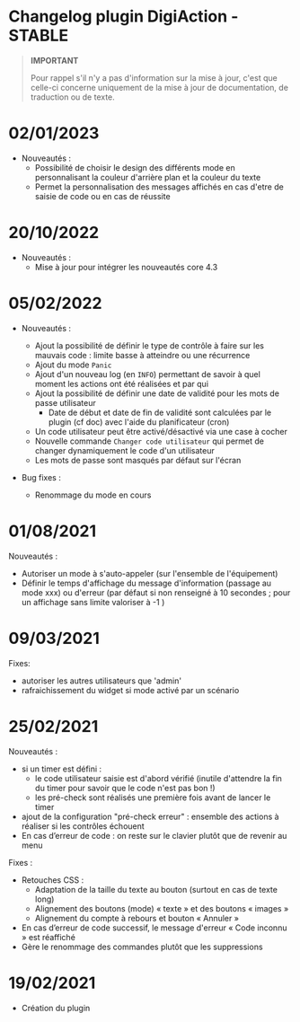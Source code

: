 # Changelog plugin DigiAction - STABLE

>**IMPORTANT**
>
>Pour rappel s'il n'y a pas d'information sur la mise à jour, c'est que celle-ci concerne uniquement de la mise à jour de documentation, de traduction ou de texte.

# 02/01/2023

- Nouveautés :
  - Possibilité de choisir le design des différents mode en personnalisant la couleur d'arrière plan et la couleur du texte  
  - Permet la personnalisation des messages affichés en cas d'etre de saisie de code ou en cas de réussite
  
# 20/10/2022

- Nouveautés :
  - Mise à jour pour intégrer les nouveautés core 4.3

# 05/02/2022

- Nouveautés :
  - Ajout la possibilité de définir le type de contrôle à faire sur les mauvais code : limite basse à atteindre ou une récurrence
  - Ajout du mode `Panic`
  - Ajout d'un nouveau log (en `INFO`) permettant de savoir à quel moment les actions ont été réalisées et par qui
  - Ajout la possibilité de définir une date de validité pour les mots de passe utilisateur
    - Date de début et date de fin de validité sont calculées par le plugin (cf doc) avec l'aide du planificateur (cron)
  - Un code utilisateur peut être activé/désactivé via une case à cocher
  - Nouvelle commande `Changer code utilisateur` qui permet de changer dynamiquement le code d'un utilisateur
  - Les mots de passe sont masqués par défaut sur l'écran

- Bug fixes :
  - Renommage du mode en cours

# 01/08/2021  

Nouveautés :

- Autoriser un mode à s'auto-appeler (sur l'ensemble de l'équipement)
- Définir le temps d'affichage du message d'information (passage au mode xxx) ou d'erreur (par défaut si non renseigné à 10 secondes ; pour un affichage sans limite valoriser à -1 )

# 09/03/2021  

Fixes:  

- autoriser les autres utilisateurs que 'admin'
- rafraichissement du widget si mode activé par un scénario

# 25/02/2021

Nouveautés :

- si un timer est défini :
  - le code utilisateur saisie est d'abord vérifié (inutile d'attendre la fin du timer pour savoir que le code n'est pas bon !)
  - les pré-check sont réalisés une première fois avant de lancer le timer
- ajout de la configuration "pré-check erreur" : ensemble des actions à réaliser si les contrôles échouent
- En cas d’erreur de code : on reste sur le clavier plutôt que de revenir au menu

Fixes :

- Retouches CSS :
  - Adaptation de la taille du texte au bouton (surtout en cas de texte long)
  - Alignement des boutons (mode) « texte » et des boutons « images »
  - Alignement du compte à rebours et bouton « Annuler »
- En cas d’erreur de code successif, le message d'erreur « Code inconnu » est réaffiché  
- Gère le renommage des commandes plutôt que les suppressions  

# 19/02/2021

- Création du plugin
